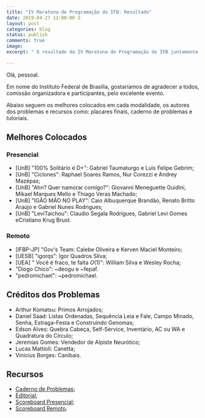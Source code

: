 ```yaml
---
title: "IV Maratona de Programação do IFB: Resultado"
date: 2019-04-27 12:00:00 Z
layout: post
categories: blog
status: publish
comments: true
image:
excerpt: " O resultado da IV Maratona de Programação do IFB juntamente com outros recursos estão disponíveis."

---
```

Olá, pessoal.

Em nome do Instituto Federal de Brasília, gostaríamos de agradecer a todos, comissão organizadora e participantes, pelo excelente evento. 

Abaixo seguem os melhores colocados em cada modalidade, os autores dos problemas e recursos como: placares finais, caderno de problemas e tutoriais.

## Melhores Colocados

### Presencial

- [UnB] "100% Solitário é D+": Gabriel Taumaturgo	e Luis Felipe Gebrim;
- [UnB] "Ciclones": Raphael Soares Ramos, Nur Corezzi e Andrey Mazépas;
- [UnB] "Ahn? Quer namorar comigo?":  Giovanni Meneguette Guidini, 	Mikael Marques Mello e Thiago Veras Machado;
- [UnB] "IGÃO MÃO NO PLAY": Caio Albuquerque Brandão, Renato Britto Araújo e Gabriel Nunes Rodrigues;
- [UnB] "LeviTaichou": Claudio Segala Rodrigues,	Gabriel Levi Gomes eCristiano Krug Brust.

### Remoto

- [IFBP-JP] "Gov's Team: Calebe Oliveira e	Kerven Maciel Monteiro;
- [UESB] "igorqs": Igor Quadros Silva;
- [UEA] " Você é fraco, te falta $O(1)$": William Silva e Wesley Rocha;
- "Diogo Chico":  ~deogu e ~fepaf.
- "pedromichael": ~pedromichael.

## Créditos dos Problemas

- Arthur Komatsu: Primos Arrojados;
- Daniel Saad: Listas Ordenadas, Sequência Leia e Fale, Campo Minado, Senha, Estraga-Festa e Construindo Genomas;
- Edson Alves: Quebra Cabeça, Self-Service, Inventário, AC ou WA e Quadratura do Círculo;
- Jeremias Gomes: Vendedor de Alpiste Neurótico;
- Lucas Mattioli: Canetta; 
- Vinicius Borges: Canibais.

## Recursos 

- [Caderno de Problemas]({{site.url}}/assets/4-mdp-ifb/Maratona.pdf);
- [Editorial]({{site.url}}/assets/4-mdp-ifb/Tutoriais.pdf);
- [Scoreboard Presencial]({{site.url}}/assets/4-mdp-ifb/scoreboard-presencial.pdf); 
- [Scoreboard Remoto]({{site.url}}/assets/4-mdp-ifb/scoreboard-remoto.pdf).